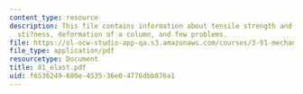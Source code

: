 ```yaml
---
content_type: resource
description: This file contains information about tensile strength and tensile stress,
  sti?ness, deformation of a column, and few problems.
file: https://ol-ocw-studio-app-qa.s3.amazonaws.com/courses/3-91-mechanical-behavior-of-plastics-spring-2007/f6536249600e453536e04776dbb876a1_01_elast.pdf
file_type: application/pdf
resourcetype: Document
title: 01_elast.pdf
uid: f6536249-600e-4535-36e0-4776dbb876a1
---
```

